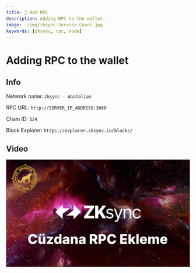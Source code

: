```yaml
---
title: 📶 Add RPC
description: Adding RPC to the wallet.
image: ./img/zksync-Service-Cover.jpg
keywords: [zksync, rpc, node]
---
```


# Adding RPC to the wallet

## Info

Network name: `zksync - Anatolian`

RPC URL: `http://SERVER_IP_ADDRESS:3060`

Chain ID: `324`

Block Explorer: `https://explorer.zksync.io/blocks/`

## Video

[![Watch the video](./img/rpc-video.jpg)](https://youtu.be/K-oH7ACi4Xw)

